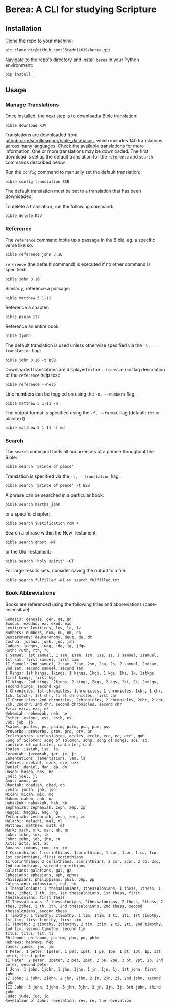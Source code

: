 # Berea: A CLI for studying Scripture

## Installation
<!-- TODO: Install Python -->
<!-- TODO: Publish app on pypi -->

Clone the repo to your machine:

```
git clone git@github.com:JStadnik619/berea.git
```

Navigate to the repo's directory and install `berea` in your Python environment:

```
pip install .
```

## Usage
### Manage Translations

Once installed, the next step is to download a Bible translation:

```
bible download KJV
```

Translations are downloaded from [github.com/scrollmapper/bible_databases](https://github.com/scrollmapper/bible_databases), which includes 140 translations across many languages. Check the [available translations](https://github.com/scrollmapper/bible_databases?tab=readme-ov-file#available-translations-140) for more information. One or more translations may be downloaded. The first download is set as the default translation for the `reference` and `search` commands described below.

Run the `config` command to manually set the default translation:

```
bible config translation BSB
```

The default translation must be set to a translation that has been downloaded.

To delete a translation, run the following command:

```
bible delete KJV
```

### Reference

The `reference` command looks up a passage in the Bible, eg. a specific verse like so:

```
bible reference john 3 16
```

`reference` (the default command) is executed if no other command is specified:

```
bible john 3 16
```

Similarly, reference a passage:

```
bible matthew 5 1-11
```

Reference a chapter:

```
bible psalm 117
```

Reference an entire book:

```
bible 3john
```

The default translation is used unless otherwise specified via the `-t, --translation` flag:

```
bible john 3 16 -t BSB
```

Downloaded translations are displayed in the `--translation` flag description of the `reference` help text:

```
bible reference --help
```

Line numbers can be toggled on using the `-n, --numbers` flag.

```
bible matthew 5 1-11 -n
```

The output format is specified using the `-f, --format` flag (default: `txt` or plaintext).

```
bible matthew 5 1-11 -f md
```

<!-- TODO -->
### Search

The `search` command finds all occurrences of a phrase throughout the Bible:

```
bible search 'prince of peace'
```

Translation is specified via the `-t, --translation` flag:

```
bible search 'prince of peace' -t BSB
```

A phrase can be searched in a particular book:

```
bible search martha john
```

or a specific chapter:

```
bible search justification rom 4
```

Search a phrase within the New Testament:

```
bible search ghost -NT
```

or the Old Testament:

```
bible search 'holy spirit' -OT
```

For large results sets, consider saving the output to a file:

```
bible search fulfilled -NT >> search_fulfilled.txt
```

### Book Abbreviations

Books are referenced using the following titles and abbreviations (case-insensitive).

```
Genesis: genesis, gen, ge, gn
Exodus: exodus, ex, exod, exo
Leviticus: leviticus, lev, le, lv
Numbers: numbers, num, nu, nm, nb
Deuteronomy: deuteronomy, deut, de, dt
Joshua: joshua, josh, jos, jsh
Judges: judges, judg, jdg, jg, jdgs
Ruth: ruth, rth, ru
I Samuel: 1st samuel, 1 sam, 1sam, 1sm, 1sa, 1s, 1 samuel, 1samuel, 1st sam, first samuel, first sam
II Samuel: 2nd samuel, 2 sam, 2sam, 2sm, 2sa, 2s, 2 samuel, 2ndsam, 2nd sam, second samuel, second sam
I Kings: 1st kings, 1kings, 1 kings, 1kgs, 1 kgs, 1ki, 1k, 1stkgs, first kings, first kgs
II Kings: 2nd kings, 2kings, 2 kings, 2kgs, 2 kgs, 2ki, 2k, 2ndkgs, second kings, second kgs
I Chronicles: 1st chronicles, 1chronicles, 1 chronicles, 1chr, 1 chr, 1ch, 1stchr, 1st chr, first chronicles, first chr
II Chronicles: 2nd chronicles, 2chronicles, 2 chronicles, 2chr, 2 chr, 2ch, 2ndchr, 2nd chr, second chronicles, second chr
Ezra: ezra, ezr, ez
Nehemiah: nehemiah, neh, ne
Esther: esther, est, esth, es
Job: job, jb
Psalms: psalms, ps, psalm, pslm, psa, psm, pss
Proverbs: proverbs, prov, pro, prv, pr
Ecclesiastes: ecclesiastes, eccles, eccle, ecc, ec, eccl, qoh
Song of Solomon: song of solomon, song, song of songs, sos, so, canticle of canticles, canticles, cant
Isaiah: isaiah, isa, is
Jeremiah: jeremiah, jer, je, jr
Lamentations: lamentations, lam, la
Ezekiel: ezekiel, ezek, eze, ezk
Daniel: daniel, dan, da, dn
Hosea: hosea, hos, ho
Joel: joel, jl
Amos: amos, am
Obadiah: obadiah, obad, ob
Jonah: jonah, jnh, jon
Micah: micah, mic, mc
Nahum: nahum, nah, na
Habakkuk: habakkuk, hab, hb
Zephaniah: zephaniah, zeph, zep, zp
Haggai: haggai, hag, hg
Zechariah: zechariah, zech, zec, zc
Malachi: malachi, mal, ml
Matthew: matthew, matt, mt
Mark: mark, mrk, mar, mk, mr
Luke: luke, luk, lk
John: john, joh, jhn, jn
Acts: acts, act, ac
Romans: romans, rom, ro, rm
I Corinthians: 1 corinthians, 1corinthians, 1 cor, 1cor, 1 co, 1co, 1st corinthians, first corinthians
II Corinthians: 2 corinthians, 2corinthians, 2 cor, 2cor, 2 co, 2co, 2nd corinthians, second corinthians
Galatians: galatians, gal, ga
Ephesians: ephesians, eph, ephes
Philippians: philippians, phil, php, pp
Colossians: colossians, col, co
I Thessalonians: 1 thessalonians, 1thessalonians, 1 thess, 1thess, 1 thes, 1thes, 1 th, 1th, 1st thessalonians, 1st thess, first thessalonians, first thess
II Thessalonians: 2 thessalonians, 2thessalonians, 2 thess, 2thess, 2 thes, 2thes, 2 th, 2th, 2nd thessalonians, 2nd thess, second thessalonians, second thess
I Timothy: 1 timothy, 1timothy, 1 tim, 1tim, 1 ti, 1ti, 1st timothy, 1st tim, first timothy, first tim
II Timothy: 2 timothy, 2timothy, 2 tim, 2tim, 2 ti, 2ti, 2nd timothy, 2nd tim, second timothy, second tim
Titus: titus, tit, ti
Philemon: philemon, philem, phm, pm, phlm
Hebrews: hebrews, heb
James: james, jas, jm
I Peter: 1 peter, 1peter, 1 pet, 1pet, 1 pe, 1pe, 1 pt, 1pt, 1p, 1st peter, first peter
II Peter: 2 peter, 2peter, 2 pet, 2pet, 2 pe, 2pe, 2 pt, 2pt, 2p, 2nd peter, second peter
I John: 1 john, 1john, 1 jhn, 1jhn, 1 jn, 1jn, 1j, 1st john, first john
II John: 2 john, 2john, 2 jhn, 2jhn, 2 jn, 2jn, 2j, 2nd john, second john
III John: 3 john, 3john, 3 jhn, 3jhn, 3 jn, 3jn, 3j, 3rd john, third john
Jude: jude, jud, jd
Revelation of John: revelation, rev, re, the revelation
```

<!-- TODO: Development -->
